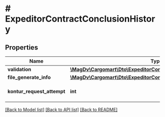 # # ExpeditorContractConclusionHistory

## Properties

Name | Type | Description | Notes
------------ | ------------- | ------------- | -------------
**validation** | [**\MagDv\Cargomart\Dto\ExpeditorContractConclusionValidation[]**](ExpeditorContractConclusionValidation.md) |  | [optional]
**file_generate_info** | [**\MagDv\Cargomart\Dto\ExpeditorContractConclusionFileGenerateInfo[]**](ExpeditorContractConclusionFileGenerateInfo.md) |  | [optional]
**kontur_request_attempt** | **int** | Количество запросов в Контур | [optional]

[[Back to Model list]](../../README.md#models) [[Back to API list]](../../README.md#endpoints) [[Back to README]](../../README.md)
